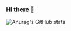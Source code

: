 ### Hi there 👋

![Anurag's GitHub stats](https://github-readme-stats.vercel.app/api?username=adityeah2k&theme=dark&show_icons=true)

<!--[Top Langs](https://github-readme-stats.vercel.app/api/top-langs/?username=adityeah2k&layout=compact&theme=dark&show_icons=true)

<!--
**adityeah2k/adityeah2k** is a ✨ _special_ ✨ repository because its `README.md` (this file) appears on your GitHub profile.

Here are some ideas to get you started:

- 🔭 I’m currently working on ...
- 🌱 I’m currently learning ...
- 👯 I’m looking to collaborate on ...
- 🤔 I’m looking for help with ...
- 💬 Ask me about ...
- 📫 How to reach me: ...
- 😄 Pronouns: ...
- ⚡ Fun fact: ...
-->
